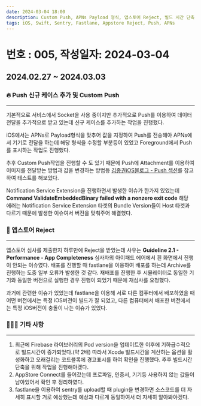 ```yaml
---
date: 2024-03-04 18:00
description: Custom Push, APNs Payload 형식, 앱스토어 Reject, 빌드 시간 단축, Appstore Connect, Sentry fastlane plugin
tags: iOS, Swift, Sentry, Fastlane, Appstore Reject, Push, APNs
---
```

# 번호 : 005, 작성일자: 2024-03-04

## 2024.02.27 ~ 2024.03.03
### 🔥 Push 신규 케이스 추가 및 Custom Push
---

기본적으로 서비스에서 Socket을 사용 중이지만 추가적으로 Push를 이용하여 데이터전달을 추가적으로 받고 있는데 신규 케이스를 추가하는 작업을 진행했다.

iOS에서는 APNs로 Payload형식을 맞추어 값을 지정하여 Push를 전송해야 APNs에서 기기로 전달을 하는데 해당 형식을 수정할 부분등이 있었고 Foreground에서 Push를 표시하는 작업도 진행했다.

추후 Custom Push작업을 진행할 수 도 있기 때문에 Push에 Attachment를 이용하여 이미지를 전달받는 방법과 값을 변경하는 방법등 [김종권iOS블로그 - Push 섹션](https://ios-development.tistory.com/1280)를 참고하여 테스트를 해보았다.

Notification Service Extension을 진행하면서 발생한 이슈가 한가지 있었는데 **Command ValidateEmbeddedBinary failed with a nonzero exit code** 해당 에러는 Notification Service Extension 타겟의 Bundle Version들이 Host 타겟과 다르기 때문에 발생한 이슈여서 버전을 맞춰주어 해결했다.

### 🛫 앱스토어 Reject
---

앱스토어 심사를 제출한지 하루만에 Reject을 받았는데 사유는 **Guideline 2.1 - Performance - App Completeness** 심사자의 아이패드 에어에서 흰 화면에서 진행이 안되는 이슈였다. 배포를 진행할 때 fastlane을 이용하여 배포를 하는데 Archive를 진행하는 도중 일부 오류가 발생한 것 같다. 재배포를 진행한 후 시뮬레이터로 동일한 기기와 동일한 버전으로 실행한 경우 진행이 되었기 때문에 재심사를 요청했다.

과거에 관련한 이슈가 있었는데 fastlane을 이용해 서로 다른 컴퓨터에서 배포하였을 때 어떤 버전에서는 특정 iOS버전이 빌드가 잘 되었고, 다른 컴퓨터에서 배포한 버전에서는 특정 iOS버전이 충돌이 나는 이슈가 있었다.

### 🙋🏻‍♂️ 기타 사항
---

1. 최근에 Firebase 라이브러리의 Pod version을 업데이트한 이후에 기하급수적으로 빌드시간이 증가되었다.(약 2배) 따라서 Xcode 빌드시간을 계산하는 옵션을 활성화하고 오래걸리는 코드블록에 경고표시를 하여 확인을 진행했다. 추후 빌드시간 단축을 위해 작업을 진행해야겠다.
2. AppStore Connect를 들어갔는데 프로파일, 인증서, 기기등 사용하지 않는 값들이 남아있어서 확인 후 정리하였다.
3. fastlane을 이용하여 sentry를 upload할 때 plugin을 변경하면 소스코드를 더 자세히 표시할 거로 예상했는데 예상과 다르게 동일하여서 더 자세히 알아봐야겠다.
